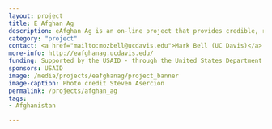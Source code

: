 ```yaml
---
layout: project
title: E Afghan Ag
description: eAfghan Ag is an on-line project that provides credible, relevant information to those helping farmers in Afghanistan
category: "project"
contact: <a href="mailto:mozbell@ucdavis.edu">Mark Bell (UC Davis)</a>
more-info: http://eafghanag.ucdavis.edu/
funding: Supported by the USAID - through the United States Department of Agriculture, Foreign Agricultural Service
sponsors: USAID
image: /media/projects/eafghanag/project_banner
image-caption: Photo credit Steven Asercion
permalink: /projects/afghan_ag
tags:
- Afghanistan

---
```

